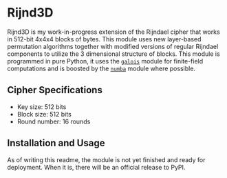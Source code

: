 # Rijnd3D
Rijnd3D is my work-in-progress extension of the Rijndael cipher that works in 512-bit 4x4x4 blocks of bytes. This module uses new layer-based permutation algorithms together with modified versions of regular Rijndael components to utilize the 3 dimensional structure of blocks.
This module is programmed in pure Python, it uses the [`galois`](https://mhostetter.github.io/galois/latest/) module for finite-field computations and is boosted by the [`numba`](https://numba.pydata.org/) module where possible.

## Cipher Specifications
- Key size: 512 bits
- Block size: 512 bits
- Round number: 16 rounds

## Installation and Usage
As of writing this readme, the module is not yet finished and ready for deployment. When it is, there will be an official release to PyPI.